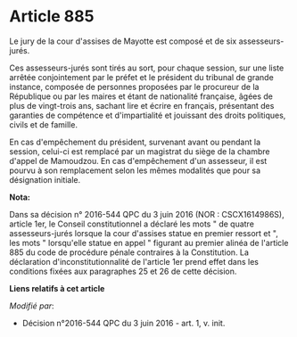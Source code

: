 # Article 885

Le jury de la cour d'assises de Mayotte est composé et de six assesseurs-jurés.

Ces assesseurs-jurés sont tirés au sort, pour chaque session, sur une liste arrêtée conjointement par le préfet et le
président du tribunal de grande instance, composée de personnes proposées par le procureur de la République ou par les maires
et étant de nationalité française, âgées de plus de vingt-trois ans, sachant lire et écrire en français, présentant des
garanties de compétence et d'impartialité et jouissant des droits politiques, civils et de famille. 

En cas d'empêchement du président, survenant avant ou pendant la session, celui-ci est remplacé par un magistrat du siège de
la chambre d'appel de Mamoudzou. En cas d'empêchement d'un assesseur, il est pourvu à son remplacement selon les mêmes
modalités que pour sa désignation initiale.

**Nota:**

Dans sa décision n° 2016-544 QPC du 3 juin 2016 (NOR : CSCX1614986S), article 1er, le Conseil constitutionnel a déclaré les
mots " de quatre assesseurs-jurés lorsque la cour d'assises statue en premier ressort et ", les mots " lorsqu'elle statue en
appel " figurant au premier alinéa de l'article 885 du code de procédure pénale contraires à la Constitution. La déclaration
d'inconstitutionnalité de l'article 1er prend effet dans les conditions fixées aux paragraphes 25 et 26 de cette décision.

**Liens relatifs à cet article**

_Modifié par_:

  - Décision n°2016-544 QPC du 3 juin 2016 - art. 1, v. init.
